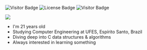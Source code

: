 ![Visitor Badge](https://visitor-badge.laobi.icu/badge?page_id=edualfo.visitor-badge)
![License Badge](https://img.shields.io/badge/license-MIT-blue)
![Visitor Badge](https://img.shields.io/badge/made%20in-brazil-green)

<div align="left">
  <img src="https://readme-typing-svg.herokuapp.com?font=Consolas&weight=400&size=40&duration=4300&pause=600&width=1000&height=100&color=fff&background=00000000&backgroun=000&center=false&vCenter=true&lines=~$+Hi%2C+I'm+Eduardo+Abreu!%F0%9F%91%8B%F0%9F%91%8B;~$+I'm+a+computer+engineering+student+💻;~$+Check+out+some+cool+stuff+below+%F0%9F%8D%B7%F0%9F%97%BF">
</div>

<ul>
  <li> I'm 21 years old</li>
  <li> Studying Computer Engineering at UFES, Espírito Santo, Brazil </li>
  <li> Diving deep into C data structures & algorithms</li>
  <li> Always interested in learning something</li>
</ul>

<!---
🤠 I'm 21 years old<br>
🏖️ Studying Computer Engineering at UFES, Espírito Santo, Brazil<br>
🤿 Diving deep into C data structures & algorithms<br>
📚 Always interested in learning something
--->

<!---
eduabreulfo/eduabreulfo is a ✨ special ✨ repository because its `README.md` (this file) appears on your GitHub profile.
You can click the Preview link to take a look at your changes.
--->
